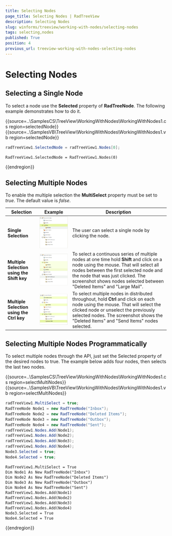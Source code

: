 ```yaml
---
title: Selecting Nodes
page_title: Selecting Nodes | RadTreeView
description: Selecting Nodes
slug: winforms/treeview/working-with-nodes/selecting-nodes
tags: selecting,nodes
published: True
position: 4
previous_url: treeview-working-with-nodes-selecting-nodes
---
```


# Selecting Nodes

## Selecting a Single Node

To select a node use the __Selected__ property of __RadTreeNode__. The following example demonstrates how to do it.

{{source=..\SamplesCS\TreeView\WorkingWithNodes\WorkingWithNodes1.cs region=selectedNode}} 
{{source=..\SamplesVB\TreeView\WorkingWithNodes\WorkingWithNodes1.vb region=selectedNode}} 

````C#
radTreeView1.SelectedNode = radTreeView1.Nodes[0];

````
````VB.NET
RadTreeView1.SelectedNode = RadTreeView1.Nodes(0)

````

{{endregion}} 

## Selecting Multiple Nodes

To enable the multiple selection the __MultiSelect__ property must be set to *true*. The default value is *false*.


| __Selection__ | __Example__ | __Description__ |
|---------------|-------------|-----------------|
| __Single Selection__ |![](images/treeview-working-with-nodes-selecting-nodes001.png)|The user can select a single node by clicking the node.|
| __Multiple Selection using the Shift key__ |![](images/treeview-working-with-nodes-selecting-nodes002.png)|To select a continuous series of multiple nodes at one time hold __Shift__ and click on a node using the mouse. That will select all nodes between the first selected node and the node that was just clicked. The screenshot shows nodes selected between "Deleted Items" and "Large Mail".|
| __Multiple Selection using the Ctrl key__ |![treeview-working-with-nodes-selecting-nodes 003](images/treeview-working-with-nodes-selecting-nodes003.png)|To select multiple nodes in distributed throughout, hold __Ctrl__ and click on each node using the mouse. That will select the clicked node or unselect the previously selected nodes. The screenshot shows the "Deleted Items" and "Send Items" nodes selected.|

## Selecting Multiple Nodes Programmatically

To select multiple nodes through the API, just set the Selected property of the desired nodes to true. The example below adds four nodes, then selects the last two nodes.

{{source=..\SamplesCS\TreeView\WorkingWithNodes\WorkingWithNodes1.cs region=selectMultiNodes}} 
{{source=..\SamplesVB\TreeView\WorkingWithNodes\WorkingWithNodes1.vb region=selectMultiNodes}} 

````C#
radTreeView1.MultiSelect = true;
RadTreeNode Node1 = new RadTreeNode("Inbox");
RadTreeNode Node2 = new RadTreeNode("Deleted Items");
RadTreeNode Node3 = new RadTreeNode("Outbox");
RadTreeNode Node4 = new RadTreeNode("Sent");
radTreeView1.Nodes.Add(Node1);
radTreeView1.Nodes.Add(Node2);
radTreeView1.Nodes.Add(Node3);
radTreeView1.Nodes.Add(Node4);
Node3.Selected = true;
Node4.Selected = true;

````
````VB.NET
RadTreeView1.MultiSelect = True
Dim Node1 As New RadTreeNode("Inbox")
Dim Node2 As New RadTreeNode("Deleted Items")
Dim Node3 As New RadTreeNode("Outbox")
Dim Node4 As New RadTreeNode("Sent")
RadTreeView1.Nodes.Add(Node1)
RadTreeView1.Nodes.Add(Node2)
RadTreeView1.Nodes.Add(Node3)
RadTreeView1.Nodes.Add(Node4)
Node3.Selected = True
Node4.Selected = True

````

{{endregion}}
